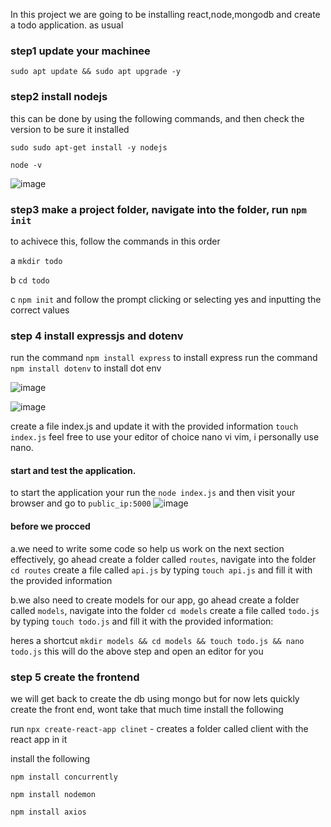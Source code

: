 In this project we are going to be installing react,node,mongodb and create a todo application. as usual

### step1 update your machinee

`sudo apt update && sudo apt upgrade -y`

### step2 install nodejs
this can be done by using the following commands, and then check the version to be sure it installed
<!--  -->
`sudo sudo apt-get install -y nodejs`

`node -v`

![image](https://user-images.githubusercontent.com/73601265/230696717-058ffeaa-b5d2-45fd-a5f2-da6d3732576f.png)

### step3 make a project folder, navigate into the folder, run `npm init`
to achivece this, follow the commands in this order

a `mkdir todo`

b `cd todo`

c `npm init` and follow the prompt clicking or selecting yes and inputting the correct values

### step 4 install expressjs and dotenv

run the command `npm install express` to install express
run the command `npm install dotenv` to install dot env

![image](https://user-images.githubusercontent.com/73601265/230696962-0141424f-172a-4aa7-a0aa-9d1f63bc8c72.png)

![image](https://user-images.githubusercontent.com/73601265/230696979-6b8cf9a9-a857-4ec4-8134-c62a8d5fec6f.png)


create a file index.js and update it with the provided information
`touch index.js`
feel free to use your editor of choice nano vi vim, i personally use nano.

#### start and test the application.
to start the application your run the `node index.js` and then visit your browser and go to `public_ip:5000`
![image](https://user-images.githubusercontent.com/73601265/230697194-2f07ffc1-1f26-4e93-8cbc-bcef3290136b.png)

#### before we procced

a.we need to write some code so help us work on the next section effectively, go ahead create a folder called `routes`, navigate into the folder `cd routes` create a file called `api.js` by typing `touch api.js` and fill it with the provided information

b.we also need to create models for our app, go ahead create a folder called `models`, navigate into the folder `cd models` create a file called `todo.js` by typing `touch todo.js` and fill it with the provided information:

heres a shortcut `mkdir models && cd models && touch todo.js && nano todo.js` this will do the above step and open an editor for you

### step 5 create the frontend
we will get back to create the db using mongo but for now lets quickly create the front end, wont take that much time
install the following

run `npx create-react-app clinet` - creates a folder called client with the react app in it

install the following

`npm install concurrently`

`npm install nodemon`

`npm install axios`

